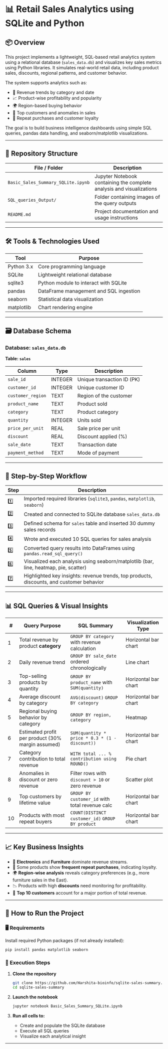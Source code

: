 # 📊 Retail Sales Analytics using SQLite and Python

## 📦 Overview

This project implements a lightweight, SQL-based retail analytics system using a relational database (`sales_data.db`) and visualizes key sales metrics using Python libraries. It simulates real-world retail data, including product sales, discounts, regional patterns, and customer behavior.

The system supports analytics such as:

- 🛒 Revenue trends by category and date
- 📈 Product-wise profitability and popularity
- 🌍 Region-based buying behavior
- 🎯 Top customers and anomalies in sales
- 🔄 Repeat purchases and customer loyalty

The goal is to build business intelligence dashboards using simple SQL queries, pandas data handling, and seaborn/matplotlib visualizations.

---

## 📁 Repository Structure

| File / Folder                    | Description                                                                 |
|----------------------------------|-----------------------------------------------------------------------------|
| `Basic_Sales_Summary_SQLite.ipynb` | Jupyter Notebook containing the complete analysis and visualizations       |
| `SQL_queries_Output/`                | Folder containing images of the query outputs                          |
| `README.md`                      | Project documentation and usage instructions                                         |

---

## 🛠️ Tools & Technologies Used

| Tool           | Purpose                                |
|----------------|----------------------------------------|
| Python 3.x     | Core programming language              |
| SQLite         | Lightweight relational database        |
| sqlite3        | Python module to interact with SQLite  |
| pandas         | DataFrame management and SQL ingestion |
| seaborn        | Statistical data visualization         |
| matplotlib     | Chart rendering engine                 |

---

## 🗃️ Database Schema

### Database: `sales_data.db`

**Table: `sales`**

| Column           | Type     | Description                        |
|------------------|----------|------------------------------------|
| `sale_id`        | INTEGER  | Unique transaction ID (PK)         |
| `customer_id`    | INTEGER  | Unique customer ID                 |
| `customer_region`| TEXT     | Region of the customer             |
| `product_name`   | TEXT     | Product sold                       |
| `category`       | TEXT     | Product category                   |
| `quantity`       | INTEGER  | Units sold                         |
| `price_per_unit` | REAL     | Sale price per unit                |
| `discount`       | REAL     | Discount applied (%)               |
| `sale_date`      | TEXT     | Transaction date                   |
| `payment_method` | TEXT     | Mode of payment                    |

---

## 🔄 Step-by-Step Workflow

| Step | Description |
|------|-------------|
| 1️⃣ | Imported required libraries (`sqlite3`, `pandas`, `matplotlib`, `seaborn`) |
| 2️⃣ | Created and connected to SQLite database `sales_data.db` |
| 3️⃣ | Defined schema for `sales` table and inserted 30 dummy sales records |
| 4️⃣ | Wrote and executed 10 SQL queries for sales analysis |
| 5️⃣ | Converted query results into DataFrames using `pandas.read_sql_query()` |
| 6️⃣ | Visualized each analysis using seaborn/matplotlib (bar, line, heatmap, pie, scatter) |
| 7️⃣ | Highlighted key insights: revenue trends, top products, discounts, and customer behavior |

---

## 📊 SQL Queries & Visual Insights

| # | Query Purpose                                      | SQL Summary                                          | Visualization Type        |
|---|----------------------------------------------------|------------------------------------------------------|----------------------------|
| 1 | Total revenue by product **category**              | `GROUP BY category` with revenue calculation         | Horizontal bar chart       |
| 2 | Daily revenue trend                                | `GROUP BY sale_date` ordered chronologically         | Line chart                 |
| 3 | Top-selling products by quantity                   | `GROUP BY product_name` with `SUM(quantity)`         | Horizontal bar chart       |
| 4 | Average discount by category                       | `AVG(discount)` `GROUP BY category`                 | Horizontal bar chart       |
| 5 | Regional buying behavior by category               | `GROUP BY region, category`                          | Heatmap                    |
| 6 | Estimated profit per product (30% margin assumed)  | `SUM(quantity * price * 0.3 * (1 - discount))`       | Horizontal bar chart       |
| 7 | Category contribution to total revenue             | `WITH total ... % contribution using ROUND()`        | Pie chart                  |
| 8 | Anomalies in discount or zero revenue              | Filter rows with `discount > 10` or zero revenue     | Scatter plot               |
| 9 | Top customers by lifetime value                    | `GROUP BY customer_id` with total revenue calc       | Horizontal bar chart       |
| 10| Products with most repeat buyers                   | `COUNT(DISTINCT customer_id)` `GROUP BY product`     | Horizontal bar chart       |

---

## 📈 Key Business Insights

- 💸 **Electronics** and **Furniture** dominate revenue streams.
- 🧾 Some products show **frequent repeat purchases**, indicating loyalty.
- 🌍 **Region-wise analysis** reveals category preferences (e.g., more furniture sales in the East).
- 📉 Products with high **discounts** need monitoring for profitability.
- 📌 **Top 10 customers** account for a major portion of total revenue.

---

## 🚀 How to Run the Project

### 🖥️ Requirements

Install required Python packages (if not already installed):
```bash
pip install pandas matplotlib seaborn
````

### 🧪 Execution Steps

1. **Clone the repository**

   ```bash
   git clone https://github.com/Harshita-bioinfo/sqlite-sales-summary.git
   cd sqlite-sales-summary
   ```

2. **Launch the notebook**

   ```bash
   jupyter notebook Basic_Sales_Summary_SQLite.ipynb
   ```

3. **Run all cells to:**

   * Create and populate the SQLite database
   * Execute all SQL queries
   * Visualize each analytical insight

---


